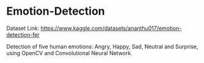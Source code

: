 # Emotion-Detection

Dataset Link: https://www.kaggle.com/datasets/ananthu017/emotion-detection-fer

Detection of five human emotions: Angry, Happy, Sad, Neutral and Surprise, using OpenCV and Convolutional Neural Network.
